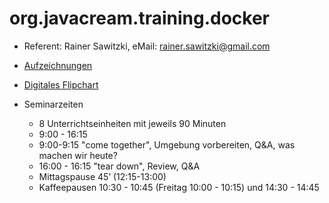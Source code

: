# org.javacream.training.docker

* Referent: Rainer Sawitzki, eMail: rainer.sawitzki@gmail.com
* [Aufzeichnungen](https://my.hidrive.com/share/ovshe4l87o)
* [Digitales Flipchart](https://docs.google.com/presentation/d/1p2-pdJh7PeiTnQQicBFnpMVDstbRSu8eMlOPsDN4dWo/edit?usp=sharing)

* Seminarzeiten
  * 8 Unterrichtseinheiten mit jeweils 90 Minuten
  * 9:00 - 16:15
  * 9:00-9:15 "come together", Umgebung vorbereiten, Q&A, was machen wir heute?
  * 16:00 - 16:15 "tear down", Review, Q&A
  * Mittagspause 45’ (12:15-13:00)
  * Kaffeepausen 10:30 - 10:45 (Freitag 10:00 - 10:15) und 14:30 - 14:45


